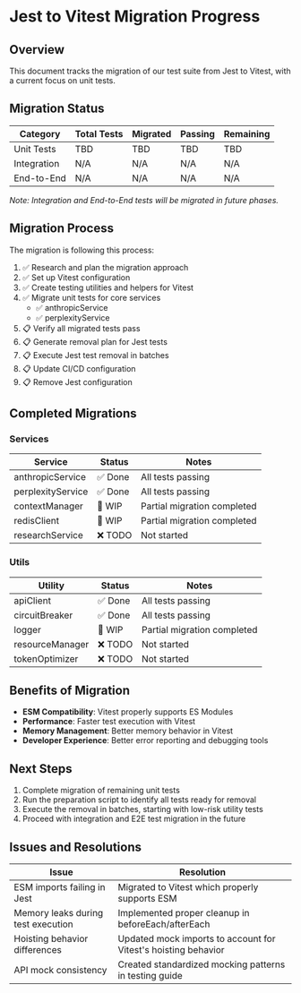 # Jest to Vitest Migration Progress

## Overview

This document tracks the migration of our test suite from Jest to Vitest, with a current focus on unit tests.

## Migration Status

| Category     | Total Tests | Migrated | Passing | Remaining |
|--------------|-------------|----------|---------|-----------|
| Unit Tests   | TBD         | TBD      | TBD     | TBD       |
| Integration  | N/A         | N/A      | N/A     | N/A       |
| End-to-End   | N/A         | N/A      | N/A     | N/A       |

_Note: Integration and End-to-End tests will be migrated in future phases._

## Migration Process

The migration is following this process:

1. ✅ Research and plan the migration approach
2. ✅ Set up Vitest configuration
3. ✅ Create testing utilities and helpers for Vitest
4. ✅ Migrate unit tests for core services
   - ✅ anthropicService
   - ✅ perplexityService
5. 📋 Verify all migrated tests pass
6. 📋 Generate removal plan for Jest tests
7. 📋 Execute Jest test removal in batches
8. 📋 Update CI/CD configuration
9. 📋 Remove Jest configuration

## Completed Migrations

### Services

| Service               | Status  | Notes                                     |
|-----------------------|---------|-------------------------------------------|
| anthropicService      | ✅ Done | All tests passing                         |
| perplexityService     | ✅ Done | All tests passing                         |
| contextManager        | 🔄 WIP  | Partial migration completed               |
| redisClient           | 🔄 WIP  | Partial migration completed               |
| researchService       | ❌ TODO | Not started                               |

### Utils

| Utility               | Status  | Notes                                     |
|-----------------------|---------|-------------------------------------------|
| apiClient             | ✅ Done | All tests passing                         |
| circuitBreaker        | ✅ Done | All tests passing                         |
| logger                | 🔄 WIP  | Partial migration completed               |
| resourceManager       | ❌ TODO | Not started                               |
| tokenOptimizer        | ❌ TODO | Not started                               |

## Benefits of Migration

- **ESM Compatibility**: Vitest properly supports ES Modules
- **Performance**: Faster test execution with Vitest
- **Memory Management**: Better memory behavior in Vitest
- **Developer Experience**: Better error reporting and debugging tools

## Next Steps

1. Complete migration of remaining unit tests
2. Run the preparation script to identify all tests ready for removal
3. Execute the removal in batches, starting with low-risk utility tests
4. Proceed with integration and E2E test migration in the future

## Issues and Resolutions

| Issue                                 | Resolution                                                         |
|---------------------------------------|-------------------------------------------------------------------|
| ESM imports failing in Jest           | Migrated to Vitest which properly supports ESM                     |
| Memory leaks during test execution    | Implemented proper cleanup in beforeEach/afterEach                 |
| Hoisting behavior differences         | Updated mock imports to account for Vitest's hoisting behavior     |
| API mock consistency                  | Created standardized mocking patterns in testing guide             |